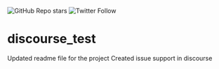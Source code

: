 ![GitHub Repo stars](https://img.shields.io/github/stars/abidiqbal3/discourse_test?style=for-the-badge) ![Twitter Follow](https://img.shields.io/twitter/follow/abid346?style=social)
# discourse_test
Updated readme file for the project
Created issue support in discourse
